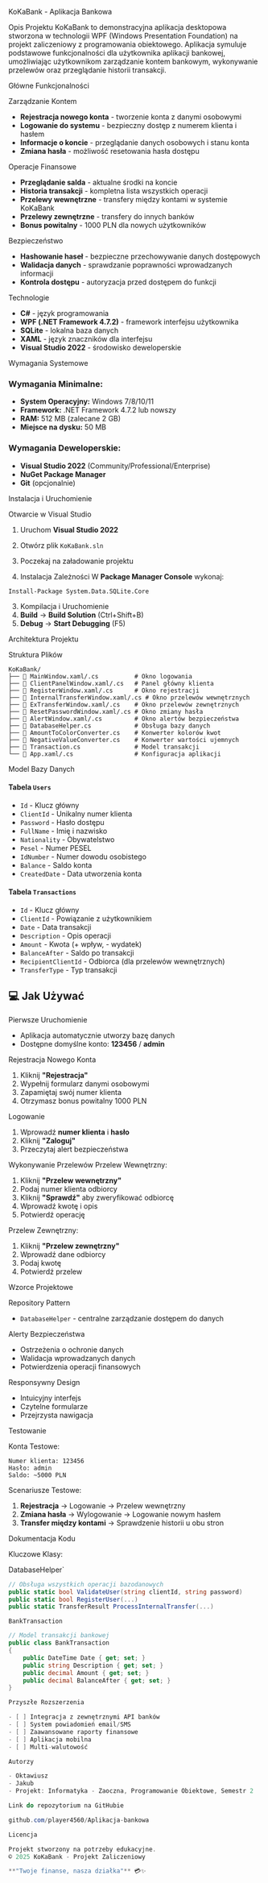 KoKaBank - Aplikacja Bankowa

Opis Projektu
KoKaBank to demonstracyjna aplikacja desktopowa stworzona w technologii WPF (Windows Presentation Foundation) na projekt zaliczeniowy z programowania obiektowego. Aplikacja symuluje podstawowe funkcjonalności dla użytkownika aplikacji bankowej, umożliwiając użytkownikom zarządzanie kontem bankowym, wykonywanie przelewów oraz przeglądanie historii transakcji.

Główne Funkcjonalności

Zarządzanie Kontem
- **Rejestracja nowego konta** - tworzenie konta z danymi osobowymi
- **Logowanie do systemu** - bezpieczny dostęp z numerem klienta i hasłem
- **Informacje o koncie** - przeglądanie danych osobowych i stanu konta
- **Zmiana hasła** - możliwość resetowania hasła dostępu

Operacje Finansowe
- **Przeglądanie salda** - aktualne środki na koncie
- **Historia transakcji** - kompletna lista wszystkich operacji
- **Przelewy wewnętrzne** - transfery między kontami w systemie KoKaBank
- **Przelewy zewnętrzne** - transfery do innych banków
- **Bonus powitalny** - 1000 PLN dla nowych użytkowników

Bezpieczeństwo
- **Hashowanie haseł** - bezpieczne przechowywanie danych dostępowych
- **Walidacja danych** - sprawdzanie poprawności wprowadzanych informacji
- **Kontrola dostępu** - autoryzacja przed dostępem do funkcji

Technologie

- **C#** - język programowania
- **WPF (.NET Framework 4.7.2)** - framework interfejsu użytkownika
- **SQLite** - lokalna baza danych
- **XAML** - język znaczników dla interfejsu
- **Visual Studio 2022** - środowisko deweloperskie

Wymagania Systemowe

### Wymagania Minimalne:
- **System Operacyjny:** Windows 7/8/10/11
- **Framework:** .NET Framework 4.7.2 lub nowszy
- **RAM:** 512 MB (zalecane 2 GB)
- **Miejsce na dysku:** 50 MB

### Wymagania Deweloperskie:
- **Visual Studio 2022** (Community/Professional/Enterprise)
- **NuGet Package Manager**
- **Git** (opcjonalnie)

Instalacja i Uruchomienie

Otwarcie w Visual Studio
1. Uruchom **Visual Studio 2022**
2. Otwórz plik `KoKaBank.sln`
3. Poczekaj na załadowanie projektu

2. Instalacja Zależności
W **Package Manager Console** wykonaj:
```
Install-Package System.Data.SQLite.Core
```

3. Kompilacja i Uruchomienie
1. **Build** → **Build Solution** (Ctrl+Shift+B)
2. **Debug** → **Start Debugging** (F5)

Architektura Projektu

Struktura Plików
```
KoKaBank/
├── 📄 MainWindow.xaml/.cs          # Okno logowania
├── 📄 ClientPanelWindow.xaml/.cs   # Panel główny klienta
├── 📄 RegisterWindow.xaml/.cs      # Okno rejestracji
├── 📄 InternalTransferWindow.xaml/.cs # Okno przelewów wewnętrznych
├── 📄 ExTransferWindow.xaml/.cs    # Okno przelewów zewnętrznych
├── 📄 ResetPasswordWindow.xaml/.cs # Okno zmiany hasła
├── 📄 AlertWindow.xaml/.cs         # Okno alertów bezpieczeństwa
├── 📄 DatabaseHelper.cs            # Obsługa bazy danych
├── 📄 AmountToColorConverter.cs    # Konwerter kolorów kwot
├── 📄 NegativeValueConverter.cs    # Konwerter wartości ujemnych
├── 📄 Transaction.cs               # Model transakcji
└── 📄 App.xaml/.cs                 # Konfiguracja aplikacji
```

Model Bazy Danych

#### Tabela `Users`
- `Id` - Klucz główny
- `ClientId` - Unikalny numer klienta
- `Password` - Hasło dostępu
- `FullName` - Imię i nazwisko
- `Nationality` - Obywatelstwo
- `Pesel` - Numer PESEL
- `IdNumber` - Numer dowodu osobistego
- `Balance` - Saldo konta
- `CreatedDate` - Data utworzenia konta

#### Tabela `Transactions`
- `Id` - Klucz główny
- `ClientId` - Powiązanie z użytkownikiem
- `Date` - Data transakcji
- `Description` - Opis operacji
- `Amount` - Kwota (+ wpływ, - wydatek)
- `BalanceAfter` - Saldo po transakcji
- `RecipientClientId` - Odbiorca (dla przelewów wewnętrznych)
- `TransferType` - Typ transakcji

## 💻 Jak Używać

Pierwsze Uruchomienie
- Aplikacja automatycznie utworzy bazę danych
- Dostępne domyślne konto: **123456** / **admin**

Rejestracja Nowego Konta
1. Kliknij **"Rejestracja"**
2. Wypełnij formularz danymi osobowymi
3. Zapamiętaj swój numer klienta
4. Otrzymasz bonus powitalny 1000 PLN

Logowanie
1. Wprowadź **numer klienta** i **hasło**
2. Kliknij **"Zaloguj"**
3. Przeczytaj alert bezpieczeństwa

Wykonywanie Przelewów
Przelew Wewnętrzny:
1. Kliknij **"Przelew wewnętrzny"**
2. Podaj numer klienta odbiorcy
3. Kliknij **"Sprawdź"** aby zweryfikować odbiorcę
4. Wprowadź kwotę i opis
5. Potwierdź operację

Przelew Zewnętrzny:
1. Kliknij **"Przelew zewnętrzny"**
2. Wprowadź dane odbiorcy
3. Podaj kwotę
4. Potwierdź przelew

Wzorce Projektowe

Repository Pattern
- `DatabaseHelper` - centralne zarządzanie dostępem do danych

Alerty Bezpieczeństwa
- Ostrzeżenia o ochronie danych
- Walidacja wprowadzanych danych
- Potwierdzenia operacji finansowych

Responsywny Design
- Intuicyjny interfejs
- Czytelne formularze
- Przejrzysta nawigacja

Testowanie

Konta Testowe:
```
Numer klienta: 123456
Hasło: admin
Saldo: ~5000 PLN
```

Scenariusze Testowe:
1. **Rejestracja** → Logowanie → Przelew wewnętrzny
2. **Zmiana hasła** → Wylogowanie → Logowanie nowym hasłem
3. **Transfer między kontami** → Sprawdzenie historii u obu stron

Dokumentacja Kodu

Kluczowe Klasy:

DatabaseHelper`
```csharp
// Obsługa wszystkich operacji bazodanowych
public static bool ValidateUser(string clientId, string password)
public static bool RegisterUser(...)
public static TransferResult ProcessInternalTransfer(...)
```

`BankTransaction`
```csharp
// Model transakcji bankowej
public class BankTransaction
{
    public DateTime Date { get; set; }
    public string Description { get; set; }
    public decimal Amount { get; set; }
    public decimal BalanceAfter { get; set; }
}

Przyszłe Rozszerzenia

- [ ] Integracja z zewnętrznymi API banków
- [ ] System powiadomień email/SMS
- [ ] Zaawansowane raporty finansowe
- [ ] Aplikacja mobilna
- [ ] Multi-walutowość

Autorzy

- Oktawiusz
- Jakub
- Projekt: Informatyka - Zaoczna, Programowanie Obiektowe, Semestr 2

Link do repozytorium na GitHubie

github.com/player4560/Aplikacja-bankowa

Licencja

Projekt stworzony na potrzeby edukacyjne. 
© 2025 KoKaBank - Projekt Zaliczeniowy

**"Twoje finanse, nasza działka"** 💳✨